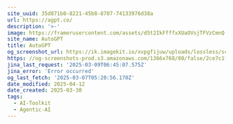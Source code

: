 ```yaml
---
site_uuid: 35d871b0-8221-45b8-8707-74133976d38a
url: https://agpt.co/
description: '>-'
image: https://framerusercontent.com/assets/d5t2IkFfffxXUaOVsjTFVzCmnQ.png
site_name: AutoGPT
title: AutoGPT
og_screenshot_url: https://ik.imagekit.io/xvpgfijuw/uploads/lossless/screenshots/20250527_Auto_GPT_og_screenshot.jpeg
https: //og-screenshots-prod.s3.amazonaws.com/1366x768/80/false/2ce7c1f399a06ecc9017f17e0c1ae1f59a5b8fd960d075a4b0e92d59abdb9ea2.jpeg
jina_last_request: '2025-03-09T06:45:07.575Z'
jina_error: 'Error occurred'
og_last_fetch: '2025-03-07T05:20:56.170Z'
date_modified: 2025-04-12
date_created: 2025-03-30
tags:
  - AI-Toolkit
  - Agentic-AI
---
```


